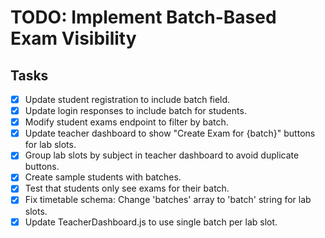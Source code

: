 # TODO: Implement Batch-Based Exam Visibility

## Tasks
- [x] Update student registration to include batch field.
- [x] Update login responses to include batch for students.
- [x] Modify student exams endpoint to filter by batch.
- [x] Update teacher dashboard to show "Create Exam for {batch}" buttons for lab slots.
- [x] Group lab slots by subject in teacher dashboard to avoid duplicate buttons.
- [x] Create sample students with batches.
- [x] Test that students only see exams for their batch.
- [x] Fix timetable schema: Change 'batches' array to 'batch' string for lab slots.
- [x] Update TeacherDashboard.js to use single batch per lab slot.
